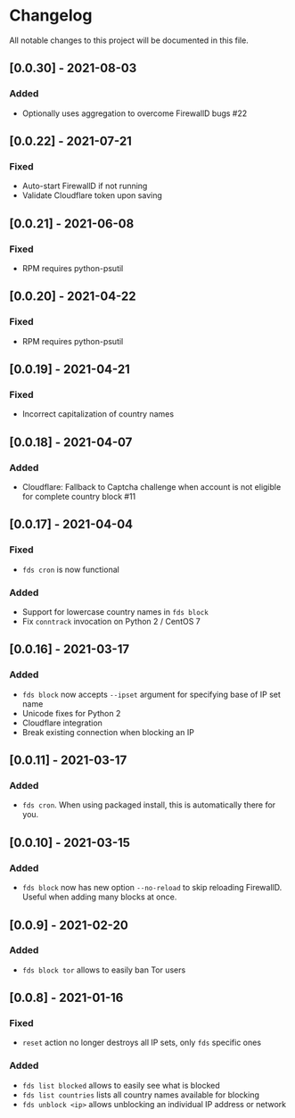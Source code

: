 # Changelog
All notable changes to this project will be documented in this file.

## [0.0.30] - 2021-08-03
### Added
* Optionally uses aggregation to overcome FirewallD bugs #22

## [0.0.22] - 2021-07-21
### Fixed
* Auto-start FirewallD if not running
* Validate Cloudflare token upon saving

## [0.0.21] - 2021-06-08
### Fixed
* RPM requires python-psutil

## [0.0.20] - 2021-04-22
### Fixed
* RPM requires python-psutil

## [0.0.19] - 2021-04-21
### Fixed
* Incorrect capitalization of country names

## [0.0.18] - 2021-04-07
### Added
* Cloudflare: Fallback to Captcha challenge when account is not eligible for complete country block #11

## [0.0.17] - 2021-04-04
### Fixed
* `fds cron` is now functional
### Added
* Support for lowercase country names in `fds block`
* Fix `conntrack` invocation on Python 2 / CentOS 7

## [0.0.16] - 2021-03-17
### Added
* `fds block` now accepts `--ipset` argument for specifying base of IP set name
* Unicode fixes for Python 2
* Cloudflare integration
* Break existing connection when blocking an IP

## [0.0.11] - 2021-03-17
### Added
* `fds cron`. When using packaged install, this is automatically there for you.

## [0.0.10] - 2021-03-15
### Added
* `fds block` now has new option `--no-reload` to skip reloading FirewallD.
 Useful when adding many blocks at once. 
 
## [0.0.9] - 2021-02-20
### Added
* `fds block tor` allows to easily ban Tor users

## [0.0.8] - 2021-01-16
### Fixed
* `reset` action no longer destroys all IP sets, only `fds` specific ones 
### Added
* `fds list blocked` allows to easily see what is blocked 
* `fds list countries` lists all country names available for blocking
* `fds unblock <ip>` allows unblocking an individual IP address or network
